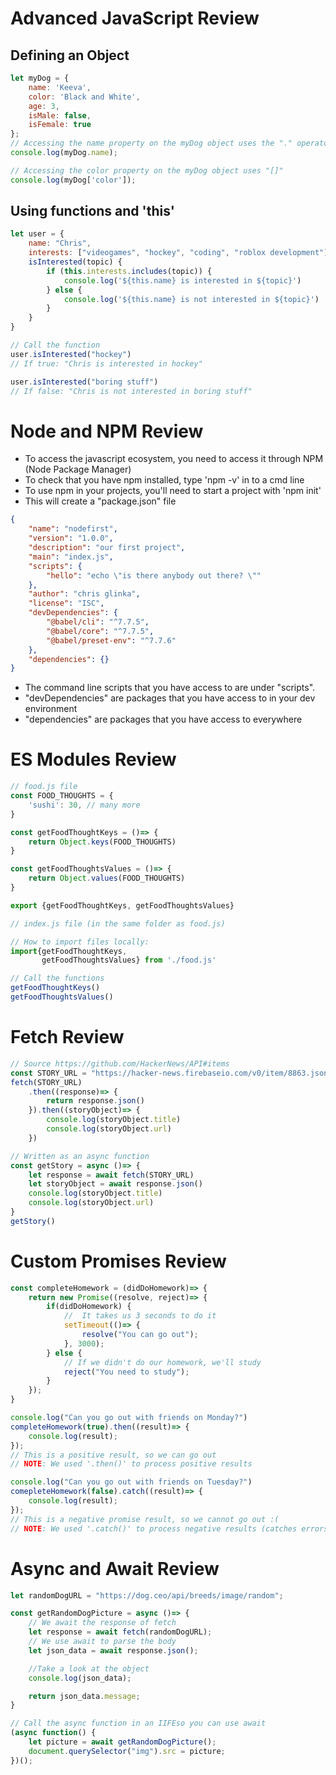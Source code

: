 # Advanced JavaScript Review

## Defining an Object

```javascript
let myDog = {
    name: 'Keeva',
    color: 'Black and White',
    age: 3,
    isMale: false,
    isFemale: true
};
// Accessing the name property on the myDog object uses the "." operator
console.log(myDog.name);

// Accessing the color property on the myDog object uses "[]"
console.log(myDog['color']);
```

## Using functions and 'this'

```javascript
let user = {
    name: "Chris",
    interests: ["videogames", "hockey", "coding", "roblox development"],
    isInterested(topic) {
        if (this.interests.includes(topic)) {
            console.log('${this.name} is interested in ${topic}')
        } else {
            console.log('${this.name} is not interested in ${topic}')
        }
    }
}

// Call the function
user.isInterested("hockey")
// If true: "Chris is interested in hockey"

user.isInterested("boring stuff")
// If false: "Chris is not interested in boring stuff"
```

# Node and NPM Review

- To access the javascript ecosystem, you need to access it through NPM (Node Package Manager)
- To check that you have npm installed, type 'npm -v' in to a cmd line
- To use npm in your projects, you'll need to start a project with 'npm init'
- This will create a "package.json" file 

```json
{
    "name": "nodefirst",
    "version": "1.0.0",
    "description": "our first project",
    "main": "index.js",
    "scripts": {
        "hello": "echo \"is there anybody out there? \""
    },
    "author": "chris glinka",
    "license": "ISC",
    "devDependencies": {
        "@babel/cli": "^7.7.5",
        "@babel/core": "^7.7.5",
        "@babel/preset-env": "^7.7.6"
    },
    "dependencies": {}
}
```

- The command line scripts that you have access to are under "scripts".
- "devDependencies" are packages that you have access to in your dev environment
- "dependencies" are packages that you have access to everywhere 

# ES Modules Review

```javascript
// food.js file
const FOOD_THOUGHTS = {
    'sushi': 30, // many more
}

const getFoodThoughtKeys = ()=> {
    return Object.keys(FOOD_THOUGHTS)
}

const getFoodThoughtsValues = ()=> {
    return Object.values(FOOD_THOUGHTS)
}

export {getFoodThoughtKeys, getFoodThoughtsValues}

// index.js file (in the same folder as food.js)

// How to import files locally:
import{getFoodThoughtKeys,
       getFoodThoughtsValues} from './food.js'

// Call the functions
getFoodThoughtKeys()
getFoodThoughtsValues()
```

# Fetch Review

```javascript
// Source https://github.com/HackerNews/API#items
const STORY_URL = "https://hacker-news.firebaseio.com/v0/item/8863.json"
fetch(STORY_URL)
    .then((response)=> {
        return response.json()
    }).then((storyObject)=> {
        console.log(storyObject.title)
        console.log(storyObject.url)
    })

// Written as an async function
const getStory = async ()=> {
    let response = await fetch(STORY_URL)
    let storyObject = await response.json()
    console.log(storyObject.title)
    console.log(storyObject.url)
}
getStory()
```

# Custom Promises Review

```javascript
const completeHomework = (didDoHomework)=> {
    return new Promise((resolve, reject)=> {
        if(didDoHomework) {
            //  It takes us 3 seconds to do it
            setTimeout(()=> {
                resolve("You can go out");
            }, 3000);
        } else {
            // If we didn't do our homework, we'll study
            reject("You need to study");
        }
    });
}

console.log("Can you go out with friends on Monday?")
completeHomework(true).then((result)=> {
    console.log(result);
});
// This is a positive result, so we can go out
// NOTE: We used '.then()' to process positive results

console.log("Can you go out with friends on Tuesday?")
comepleteHomework(false).catch((result)=> {
    console.log(result);
});
// This is a negative promise result, so we cannot go out :(
// NOTE: We used '.catch()' to process negative results (catches errors)
```

# Async and Await Review

```javascript
let randomDogURL = "https://dog.ceo/api/breeds/image/random";

const getRandomDogPicture = async ()=> {
    // We await the response of fetch
    let response = await fetch(randomDogURL);
    // We use await to parse the body
    let json_data = await response.json();

    //Take a look at the object
    console.log(json_data);

    return json_data.message;
}

// Call the async function in an IIFEso you can use await
(async function() {
    let picture = await getRandomDogPicture();
    document.querySelector("img").src = picture;
})();
```
